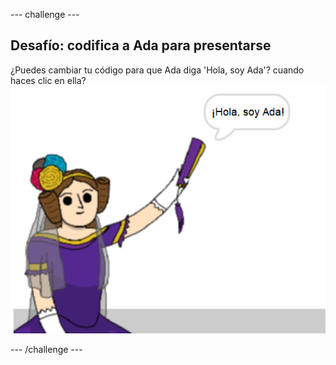--- challenge ---

## Desafío: codifica a Ada para presentarse

¿Puedes cambiar tu código para que Ada diga 'Hola, soy Ada'? cuando haces clic en ella? ![imagen de ada diciendo ¡Hola, soy Ada!](images/poetry-ada-intro.png)

--- /challenge ---